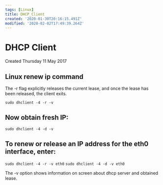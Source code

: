 ```yaml
---
tags: [Linux]
title: DHCP_Client
created: '2020-01-30T20:16:15.491Z'
modified: '2020-02-02T17:49:39.264Z'
---
```


# DHCP Client
Created Thursday 11 May 2017


## Linux renew ip command
The -r flag explicitly releases the current lease, and once the lease has been released, the client exits.

`sudo dhclient -4 -r -v`

## Now obtain fresh IP:

`sudo dhclient -4 -d -v`

## To renew or release an IP address for the eth0 interface, enter:

`sudo dhclient -4 -r -v eth0`
`sudo dhclient -4 -d -v eth0`

The -v option shows information on screen about dhcp server and obtained lease.


